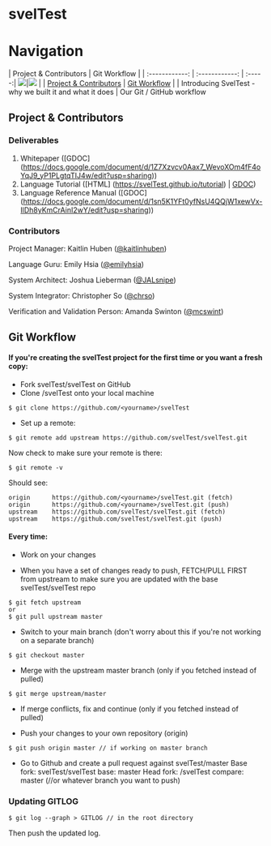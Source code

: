 svelTest
========

# Navigation
| Project & Contributors | Git Workflow  |
| :------------: | :------------: | :-----:|
![](http://www.flaticon.com/png/256/1391.png)|![](http://www.flaticon.com/png/256/25997.png) |
| [Project & Contributors](#project--contributors) | [Git Workflow](#git-workflow) |
| Introducing SvelTest - why we built it and what it does | Our Git / GitHub workflow

## Project & Contributors

### Deliverables
1. Whitepaper ([GDOC] (https://docs.google.com/document/d/1Z7Xzvcv0Aax7_WevoXOm4fF4oYqJ9_yP1PLgtqTIJ4w/edit?usp=sharing))
2. Language Tutorial ([HTML] (https://svelTest.github.io/tutorial) | [GDOC](https://docs.google.com/document/d/1Zh-MP_gr9qH-466IiityswVk1Wd6GZtAT1-l0jpcYhU/edit?usp=sharing))
3. Language Reference Manual ([GDOC] (https://docs.google.com/document/d/1sn5K1YFt0yfNsU4QQjW1xewVx-IlDh8yKmCrAinI2wY/edit?usp=sharing))

### Contributors
Project Manager: Kaitlin Huben ([@kaitlinhuben](https://github.com/kaitlinhuben))

Language Guru: Emily Hsia ([@emilyhsia](https://github.com/emilyhsia))

System Architect: Joshua Lieberman ([@JALsnipe](https://github.com/JALsnipe))

System Integrator: Christopher So ([@chrso](https://github.com/chrso))

Verification and Validation Person: Amanda Swinton ([@mcswint](https://github.com/mcswint))


## Git Workflow

#### If you're creating the svelTest project for the first time or you want a fresh copy: 
- Fork svelTest/svelTest on GitHub
- Clone <yourname>/svelTest onto your local machine
```
$ git clone https://github.com/<yourname>/svelTest
```
- Set up a remote: 
```
$ git remote add upstream https://github.com/svelTest/svelTest.git
```
Now check to make sure your remote is there:
```
$ git remote -v
```
Should see:
```
origin		https://github.com/<yourname>/svelTest.git (fetch)
origin		https://github.com/<yourname>/svelTest.git (push)
upstream	https://github.com/svelTest/svelTest.git (fetch)
upstream	https://github.com/svelTest/svelTest.git (push)
```
#### Every time:

- Work on your changes

- When you have a set of changes ready to push, FETCH/PULL FIRST from upstream to make sure you are updated with the base svelTest/svelTest repo
```
$ git fetch upstream
or
$ git pull upstream master
```

- Switch to your main branch (don't worry about this if you're not working on a separate branch)
```
$ git checkout master
```

- Merge with the upstream master branch (only if you fetched instead of pulled)
```
$ git merge upstream/master
```

- If merge conflicts, fix and continue (only if you fetched instead of pulled)

- Push your changes to your own repository (origin)
```
$ git push origin master // if working on master branch
```

- Go to Github and create a pull request against svelTest/master
Base fork: svelTest/svelTest
base: master
Head fork: <yourname>/svelTest
compare: master (//or whatever branch you want to push)

### Updating GITLOG
```
$ git log --graph > GITLOG // in the root directory
```
Then push the updated log.
